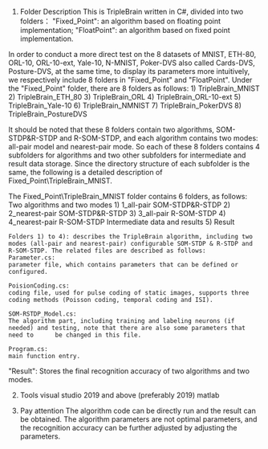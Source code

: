 1. Folder Description
  This is TripleBrain written in C#, divided into two folders：
  "Fixed_Point": an algorithm based on floating point implementation;
  "FloatPoint":   an algorithm based on fixed point implementation.


  In order to conduct a more direct test on the 8 datasets of MNIST, ETH-80, ORL-10, ORL-10-ext, Yale-10, N-MNIST, Poker-DVS also called Cards-DVS, Posture-DVS, at the same time, to display its parameters more intuitively, we respectively include 8 folders in "Fixed_Point" and "FloatPoint".
  Under the "Fixed_Point" folder, there are 8 folders as follows:
    1) TripleBrain_MNIST
    2) TripleBrain_ETH_80
    3) TripleBrain_ORL
    4) TripleBrain_ORL-10-ext
    5) TripleBrain_Yale-10
    6) TripleBrain_NMNIST
    7) TripleBrain_PokerDVS
    8) TripleBrain_PostureDVS

  It should be noted that these 8 folders contain two algorithms, SOM-STDP&R-STDP and R-SOM-STDP, and each algorithm contains two modes: all-pair model and nearest-pair mode. So each of these 8 folders contains 4 subfolders for algorithms and two other subfolders for intermediate and result data storage. Since the directory structure of each subfolder is the same, the following is a detailed description of Fixed_Point\TripleBrain_MNIST.

The Fixed_Point\TripleBrain_MNIST folder contains 6 folders, as follows:
 Two algorithms and two modes
    1) 1_all-pair SOM-STDP&R-STDP
    2) 2_nearest-pair SOM-STDP&R-STDP
    3) 3_all-pair R-SOM-STDP
    4) 4_nearest-pair R-SOM-STDP
 Intermediate data and results
    5) Result

    Folders 1) to 4): describes the TripleBrain algorithm, including two modes (all-pair and nearest-pair) configurable SOM-STDP & R-STDP and R-SOM-STDP. The related files are described as follows:
    Parameter.cs:  
    parameter file, which contains parameters that can be defined or configured.

    PoisionCoding.cs:  
    coding file, used for pulse coding of static images, supports three coding methods (Poisson coding, temporal coding and ISI).

    SOM-RSTDP_Model.cs: 
    The algorithm part, including training and labeling neurons (if needed) and testing, note that there are also some parameters that need to      be changed in this file.

    Program.cs: 
    main function entry.

  "Result": Stores the final recognition accuracy of two algorithms and two modes.

2. Tools
visual studio 2019 and above (preferably 2019)
matlab

3. Pay attention
  The algorithm code can be directly run and the result can be obtained. The algorithm parameters are not optimal parameters, and the recognition accuracy can be further adjusted by adjusting the parameters.

